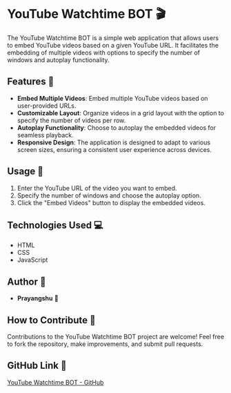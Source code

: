 # YouTube Watchtime BOT 🎬

The YouTube Watchtime BOT is a simple web application that allows users to embed YouTube videos based on a given YouTube URL. It facilitates the embedding of multiple videos with options to specify the number of windows and autoplay functionality.

## Features 🚀
- **Embed Multiple Videos**: Embed multiple YouTube videos based on user-provided URLs.
- **Customizable Layout**: Organize videos in a grid layout with the option to specify the number of videos per row.
- **Autoplay Functionality**: Choose to autoplay the embedded videos for seamless playback.
- **Responsive Design**: The application is designed to adapt to various screen sizes, ensuring a consistent user experience across devices.

## Usage 📝
1. Enter the YouTube URL of the video you want to embed.
2. Specify the number of windows and choose the autoplay option.
3. Click the "Embed Videos" button to display the embedded videos.

## Technologies Used 💻
- HTML
- CSS
- JavaScript

## Author 📝
- **Prayangshu** 🚀

## How to Contribute 🤝
Contributions to the YouTube Watchtime BOT project are welcome! Feel free to fork the repository, make improvements, and submit pull requests.

## GitHub Link 🔗
[YouTube Watchtime BOT - GitHub](https://github.com/prayangshubh/youtubewatchtimebot)

